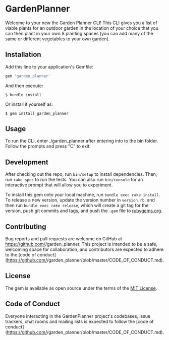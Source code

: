 # GardenPlanner

Welcome to your new the Garden Planner CLI!  This CLI gives you a list of viable plants for an outdoor garden in the location of your choice that you can then plant in your own 8 planting spaces (you can add many of the same or different vegetables to your own garden).  

## Installation

Add this line to your application's Gemfile:

```ruby
gem 'garden_planner'
```

And then execute:

    $ bundle install

Or install it yourself as:

    $ gem install garden_planner

## Usage

To run the CLI, enter ./garden_planner after entering into to the bin folder.  Follow the prompts and press "C" to exit.

## Development

After checking out the repo, run `bin/setup` to install dependencies. Then, run `rake spec` to run the tests. You can also run `bin/console` for an interactive prompt that will allow you to experiment.

To install this gem onto your local machine, run `bundle exec rake install`. To release a new version, update the version number in `version.rb`, and then run `bundle exec rake release`, which will create a git tag for the version, push git commits and tags, and push the `.gem` file to [rubygems.org](https://rubygems.org).

## Contributing

Bug reports and pull requests are welcome on GitHub at https://github.com/<github username>/garden_planner. This project is intended to be a safe, welcoming space for collaboration, and contributors are expected to adhere to the [code of conduct](https://github.com/<github username>/garden_planner/blob/master/CODE_OF_CONDUCT.md).


## License

The gem is available as open source under the terms of the [MIT License](https://opensource.org/licenses/MIT).

## Code of Conduct

Everyone interacting in the GardenPlanner project's codebases, issue trackers, chat rooms and mailing lists is expected to follow the [code of conduct](https://github.com/<github username>/garden_planner/blob/master/CODE_OF_CONDUCT.md).
